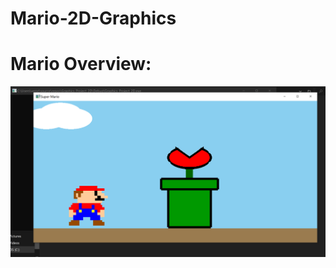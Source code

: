 # Mario-2D-Graphics

# Mario Overview:
![alt text](https://github.com/VeroZaki/Mario-2D-Graphics/blob/main/Mario_Overview.png?raw=true)
